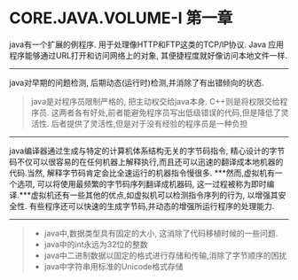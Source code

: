 ﻿CORE.JAVA.VOLUME-I 第一章
==================

java有一个扩展的例程序. 用于处理像HTTP和FTP这类的TCP/IP协议. Java 应用程序能够通过URL打开和访问网络上的对象, 其便捷程度就好像访问本地文件一样.

---

java对早期的问题检测, 后期动态(运行时)检测,并消除了有出错倾向的状态. 
> java是对程序员限制严格的, 把主动权交给java本身. C++则是将权限交给程序员. 这两者各有好处,前者能避免程序员写出低级错误的代码,但是降低了灵活性. 后者提供了灵活性,但是对于没有经验的程序员是一种负担

---

java编译器通过生成与特定的计算机体系结构无关的字节码指令, 精心设计的字节码不仅可以很容易的在任何机器上解释执行,而且还可以迅速的翻译成本地机器的代码.当然, 解释字节码肯定会比全速运行的机器指令慢很多. ***然而,虚拟机有一个选项, 可以将使用最频繁的字节码序列翻译成机器码, 这一过程被称为即时编译.***虚拟机还有一些其他的优点,如虚拟机可以检测指令序列的行为, 以增强其安全性. 有些程序还可以快速的生成字节码,并动态的增强所运行程序的处理能力.

---

>* java中,数据类型具有固定的大小, 这消除了代码移植时候的一些问题. 
>* java中的int永远为32位的整数
>* java中二进制数据以固定的格式进行存储和传输,消除了字节顺序的困扰
>* java中字符串用标准的Unicode格式存储













